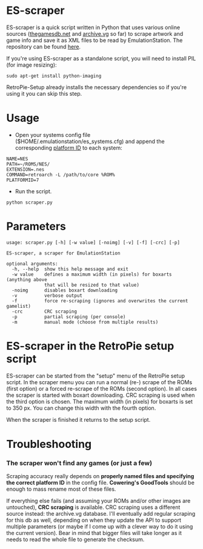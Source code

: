# ES-scraper
ES-scraper is a quick script written in Python that uses various online sources ([thegamesdb.net](http://thegamesdb.net) and [archive.vg](http://archive.vg) so far) to scrape artwork and game info and save it as XML files to be read by EmulationStation. The repository can be found [here](https://github.com/elpendor/ES-scraper).

If you're using ES-scraper as a standalone script, you will need to install PIL (for image resizing):

`sudo apt-get install python-imaging`

RetroPie-Setup already installs the necessary dependencies so if you're using it you can skip this step.

# Usage
* Open your systems config file ($HOME/.emulationstation/es_systems.cfg) and append the corresponding [platform ID](Available-Platforms) to each system:
```
NAME=NES
PATH=~/ROMS/NES/
EXTENSION=.nes
COMMAND=retroarch -L /path/to/core %ROM%
PLATFORMID=7
```

* Run the script.
```
python scraper.py
```

# Parameters
```
usage: scraper.py [-h] [-w value] [-noimg] [-v] [-f] [-crc] [-p]

ES-scraper, a scraper for EmulationStation

optional arguments:
  -h, --help  show this help message and exit
  -w value    defines a maximum width (in pixels) for boxarts (anything above
              that will be resized to that value)
  -noimg      disables boxart downloading
  -v          verbose output
  -f          force re-scraping (ignores and overwrites the current gamelist)
  -crc        CRC scraping
  -p          partial scraping (per console)
  -m          manual mode (choose from multiple results)
```

# ES-scraper in the RetroPie setup script

ES-scraper can be started from the "setup" menu of the RetroPie setup script. In the scraper menu you can run a normal (re-) scrape of the ROMs (first option) or a forced re-scrape of the ROMs (second option). In all cases the scraper is started with boxart downloading. CRC scraping is used when the third option is chosen. The maximum width (in pixels) for boxarts is set to 350 px. You can change this width with the fourth option.

When the scraper is finished it returns to the setup script.

# Troubleshooting
### The scraper won't find any games (or just a few)
Scraping accuracy really depends on **properly named files and specifying the correct platform ID** in the config file. **Cowering's GoodTools** should be enough to mass rename most of these files.

If everything else fails (and assuming your ROMs and/or other images are untouched), **CRC scraping** is available. CRC scraping uses a different source instead: the archive.vg database. I'll eventually add regular scraping for this db as well, depending on when they update the API to support multiple parameters (or maybe if I come up with a clever way to do it using the current version). Bear in mind that bigger files will take longer as it needs to read the whole file to generate the checksum.